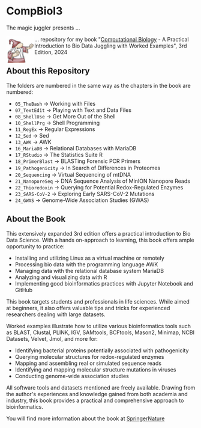 # CompBiol3

The magic juggler presents ...

<img align="left" width="75" height="75" src="magic_juggler.png"> ... repository for my book "[Computational Biology](https://link.springer.com/book/9783031703133) - A Practical Introduction to Bio Data Juggling with Worked Examples", 3rd Edition, 2024

## About this Repository
The folders are numbered in the same way as the chapters in the book are numbered:

- `05_TheBash` -> Working with Files
- `07_TextEdit` -> Playing with Text and Data Files
- `08_ShellUse` -> Get More Out of the Shell
- `10_ShellPrg` -> Shell Programming
- `11_RegEx` -> Regular Expressions
- `12_Sed` -> Sed
- `13_AWK` -> AWK
- `16_MariaDB` -> Relational Databases with MariaDB
- `17_RStudio` -> The Statistics Suite R
- `18_PrimerBlast` -> BLASTing Forensic PCR Primers
- `19_Pathogenicity` -> In Search of Diﬀerences in Proteomes
- `20_Sequencing` -> Virtual Sequencing of mtDNA
- `21_NanoporeSeq` -> DNA Sequence Analysis of MinION Nanopore Reads
- `22_Thioredoxin` -> Querying for Potential Redox-Regulated Enzymes
- `23_SARS-CoV-2` -> Exploring Early SARS-CoV-2 Mutations
- `24_GWAS` -> Genome-Wide Association Studies (GWAS)


## About the Book
This extensively expanded 3rd edition offers a practical introduction to Bio Data Science. With a hands on-approach to learning, this book offers ample opportunity to practice:
 
- Installing and utilizing Linux as a virtual machine or remotely
- Processing bio data with the programming language AWK
- Managing data with the relational database system MariaDB
- Analyzing and visualizing data with R
- Implementing good bioinformatics practices with Jupyter Notebook and GitHub
 
This book targets students and professionals in life sciences. While aimed at beginners, it also offers valuable tips and tricks for experienced researchers dealing with large datasets.
 
Worked examples illustrate how to utilize various bioinformatics tools such as BLAST, Clustal, PLINK, IGV, SAMtools, BCFtools, Mason2, Minimap, NCBI Datasets, Velvet, Jmol, and more for:
 
- Identifying bacterial proteins potentially associated with pathogenicity
- Querying molecular structures for redox-regulated enzymes
- Mapping and assembling real or simulated sequence reads
- Identifying and mapping molecular structure mutations in viruses
- Conducting genome-wide association studies
 
All software tools and datasets mentioned are freely available. Drawing from the author's experiences and knowledge gained from both academia and industry, this book provides a practical and comprehensive approach to bioinformatics.

You will find more information about the book at [SpringerNature](https://link.springer.com/book/9783031703133)

